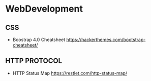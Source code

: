 # WebDevelopment

## CSS
 * Boostrap 4.0 Cheatsheet https://hackerthemes.com/bootstrap-cheatsheet/

## HTTP PROTOCOL
 * HTTP Status Map https://restlet.com/http-status-map/
